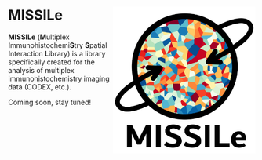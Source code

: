 # MISSILe <img src="logo.png" align="right" alt="" width="290"/>
**MISSILe** (**M**ultiplex **I**mmunohistochemi**S**try **S**patial
**I**nteraction **L**ibrary) is a library specifically created for the
analysis of multiplex immunohistochemistry imaging data (CODEX, etc.).

Coming soon, stay tuned!
